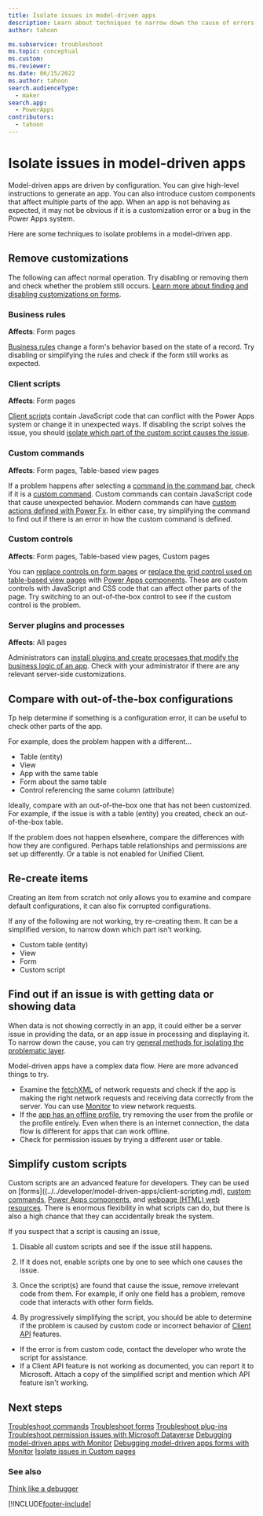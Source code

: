 ```yaml
---
title: Isolate issues in model-driven apps
description: Learn about techniques to narrow down the cause of errors in model-driven apps.
author: tahoon

ms.subservice: troubleshoot
ms.topic: conceptual
ms.custom:
ms.reviewer:
ms.date: 06/15/2022
ms.author: tahoon
search.audienceType: 
  - maker
search.app: 
  - PowerApps
contributors:
  - tahoon
---
```


# Isolate issues in model-driven apps

Model-driven apps are driven by configuration. You can give high-level instructions to generate an app. You can also introduce custom components that affect multiple parts of the app. When an app is not behaving as expected, it may not be obvious if it is a customization error or a bug in the Power Apps system.

Here are some techniques to isolate problems in a model-driven app.


## Remove customizations

The following can affect normal operation. Try disabling or removing them and check whether the problem still occurs. [Learn more about finding and disabling customizations on forms](../../developer/model-driven-apps/troubleshoot-forms.md#use-url-parameters-to-disable-various-form-components).

### Business rules

**Affects**: Form pages

[Business rules](create-business-rules-recommendations-apply-logic-form.md) change a form's behavior based on the state of a record. Try disabling or simplifying the rules and check if the form still works as expected.

### Client scripts

**Affects**: Form pages

[Client scripts](../../developer/model-driven-apps/client-scripting.md) contain JavaScript code that can conflict with the Power Apps system or change it in unexpected ways. If disabling the script solves the issue, you should [isolate which part of the custom script causes the issue](#simplify-custom-scripts).

### Custom commands

**Affects**: Form pages, Table-based view pages

If a problem happens after selecting a [command in the command bar](../../developer/model-driven-apps/command-bar-ribbon-presentation.md), check if it is a [custom command](command-designer-overview.md). Custom commands can contain JavaScript code that cause unexpected behavior. Modern commands can have [custom actions defined with Power Fx](commanding-use-powerfx.md). In either case, try simplifying the command to find out if there is an error in how the custom command is defined.

### Custom controls

**Affects**: Form pages, Table-based view pages, Custom pages

You can [replace controls on form pages](add-move-configure-or-delete-components-on-form.md#configure-components-on-a-form) or [replace the grid control used on table-based view pages](make-grids-lists-editable-custom-control.md) with [Power Apps components](../../developer/component-framework/overview.md). These are custom controls with JavaScript and CSS code that can affect other parts of the page. Try switching to an out-of-the-box control to see if the custom control is the problem.

### Server plugins and processes

**Affects**: All pages

Administrators can [install plugins and create processes that modify the business logic of an app](../../developer/data-platform/apply-business-logic-with-code.md). Check with your administrator if there are any relevant server-side customizations.


## Compare with out-of-the-box configurations

Tp help determine if something is a configuration error, it can be useful to check other parts of the app.

For example, does the problem happen with a different…

* Table (entity)
* View
* App with the same table
* Form about the same table
* Control referencing the same column (attribute)

Ideally, compare with an out-of-the-box one that has not been customized. For example, if the issue is with a table (entity) you created, check an out-of-the-box table.

If the problem does not happen elsewhere, compare the differences with how they are configured. Perhaps table relationships and permissions are set up differently. Or a table is not enabled for Unified Client.

## Re-create items

Creating an item from scratch not only allows you to examine and compare default configurations, it can also fix corrupted configurations.

If any of the following are not working, try re-creating them. It can be a simplified version, to narrow down which part isn't working.

* Custom table (entity)
* View
* Form
* Custom script


## Find out if an issue is with getting data or showing data

When data is not showing correctly in an app, it could either be a server issue in providing the data, or an app issue in processing and displaying it. To narrow down the cause, you can try [general methods for isolating the problematic layer](../common/isolate-issues.md#data-issues).

Model-driven apps have a complex data flow. Here are more advanced things to try.

* Examine the [fetchXML](../../developer/data-platform/use-fetchxml-construct-query.md) of network requests and check if the app is making the right network requests and receiving data correctly from the server. You can use [Monitor](../monitor-modelapps.md) to view network requests.
* If the [app has an offline profile](../../mobile/setup-mobile-offline.md#enable-your-app-for-offline-use-preview), try removing the user from the profile or the profile entirely. Even when there is an internet connection, the data flow is different for apps that can work offline.
* Check for permission issues by trying a different user or table.


## Simplify custom scripts

Custom scripts are an advanced feature for developers. They can be used on [forms]((../../developer/model-driven-apps/client-scripting.md), [custom commands](command-designer-overview.md), [Power Apps components](../../developer/component-framework/overview.md), and [webpage (HTML) web resources](../../developer/model-driven-apps/webpage-html-web-resources.md). There is enormous flexibility in what scripts can do, but there is also a high chance that they can accidentally break the system.

If you suspect that a script is causing an issue,

1. Disable all custom scripts and see if the issue still happens.

2. If it does not, enable scripts one by one to see which one causes the issue.

3. Once the script(s) are found that cause the issue, remove irrelevant code from them. For example, if only one field has a problem, remove code that interacts with other form fields.

4. By progressively simplifying the script, you should be able to determine if the problem is caused by custom code or incorrect behavior of [Client API](../../developer/model-driven-apps/clientapi/reference.md) features.
  * If the error is from custom code, contact the developer who wrote the script for assistance.
  * If a Client API feature is not working as documented, you can report it to Microsoft. Attach a copy of the simplified script and mention which API feature isn't working.


## Next steps

[Troubleshoot commands](/troubleshoot/power-platform/power-apps/ribbon-issues)
[Troubleshoot forms](../../developer/model-driven-apps/troubleshoot-forms.md)
[Troubleshoot plug-ins](../../developer/data-platform/troubleshoot-plug-in.md)
[Troubleshoot permission issues with Microsoft Dataverse](/power-platform/admin/troubleshooting-user-needs-read-write-access-organization)
[Debugging model-driven apps with Monitor](../monitor-modelapps.md)
[Debugging model-driven apps forms with Monitor](monitor-form-checker.md)
[Isolate issues in Custom pages](../canvas-apps/isolate-issues.md)


### See also

[Think like a debugger](../common/isolate-issues.md)

[!INCLUDE[footer-include](../../includes/footer-banner.md)]